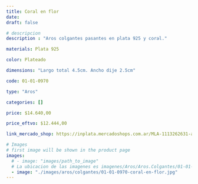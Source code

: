 ```yaml
---
title: Coral en flor
date: 
draft: false

# descripcion
description : "Aros colgantes pasantes en plata 925 y coral."

materials: Plata 925

color: Plateado

dimensions: "Largo total 4.5cm. Ancho dije 2.5cm"

code: 01-01-0970

type: "Aros"

categories: []

price: $14.640,00

price_eftvo: $12.444,00

link_mercado_shop: https://inplata.mercadoshops.com.ar/MLA-1113262631-aros-colgantes-plata-925-y-coral---coral-en-flor-_JM

# Images
# first image will be shown in the product page
images:
  # - image: "images/path_to_image"
  # La ubicacion de las imagenes es imagenes/Aros/Aros.Colgantes/01-01-0970-coral-en-flor
  - image: "./images/aros/colgantes/01-01-0970-coral-en-flor.jpg"
---
```

